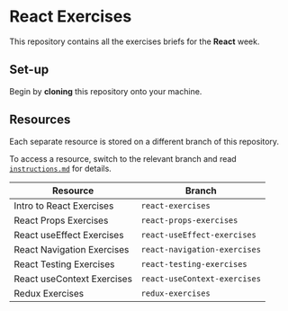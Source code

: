 # React Exercises

This repository contains all the exercises briefs for the **React** week.

## Set-up

Begin by **cloning** this repository onto your machine.

## Resources

Each separate resource is stored on a different branch of this repository.

To access a resource, switch to the relevant branch and read [`instructions.md`](./instructions.md) for details.

| Resource | Branch |
| --- | --- |
| Intro to React Exercises | `react-exercises` |
| React Props Exercises | `react-props-exercises` |
| React useEffect Exercises | `react-useEffect-exercises` |
| React Navigation Exercises | `react-navigation-exercises` |
| React Testing Exercises | `react-testing-exercises` |
| React useContext Exercises | `react-useContext-exercises` |
| Redux Exercises | `redux-exercises` |
